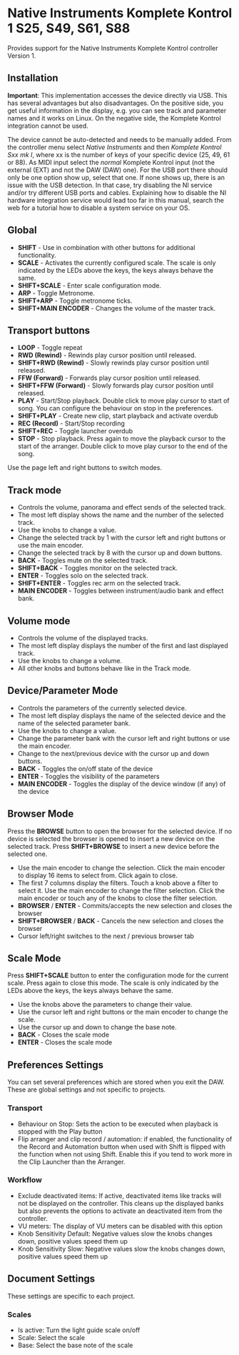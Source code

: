 # Native Instruments Komplete Kontrol 1 S25, S49, S61, S88

Provides support for the Native Instruments Komplete Kontrol controller Version 1.

## Installation

**Important**: This implementation accesses the device directly via USB. This has several advantages but also disadvantages. On the positive side, you get useful information in the display, e.g. you can see track and parameter names and it works on Linux. On the negative side, the Komplete Kontrol integration cannot be used.

The device cannot be auto-detected and needs to be manually added. From the controller menu select *Native Instruments* and then *Komplete Kontrol Sxx mk I*, where xx is the number of keys of your specific device (25, 49, 61 or 88).
As MIDI input select the *normal* Komplete Kontrol input (not the external (EXT) and not the DAW (DAW) one). For the USB port there should only be one option show up, select that one. If none shows up, there is an issue with the USB detection. In that case, try disabling the NI service and/or try different USB ports and cables. Explaining how to disable the NI hardware integration service would lead too far in this manual, search the web for a tutorial how to disable a system service on your OS.

## Global

* **SHIFT** - Use in combination with other buttons for additional functionality.
* **SCALE** - Activates the currently configured scale. The scale is only indicated by the LEDs above the keys, the keys always behave the same.
* **SHIFT+SCALE** - Enter scale configuration mode.
* **ARP** - Toggle Metronome.
* **SHIFT+ARP** - Toggle metronome ticks.
* **SHIFT+MAIN ENCODER** - Changes the volume of the master track.

## Transport buttons

* **LOOP** - Toggle repeat
* **RWD (Rewind)** - Rewinds play cursor position until released.
* **SHIFT+RWD (Rewind)** - Slowly rewinds play cursor position until released.
* **FFW (Forward)** - Forwards play cursor position until released.
* **SHIFT+FFW (Forward)** - Slowly forwards play cursor position until released.
* **PLAY** - Start/Stop playback. Double click to move play cursor to start of song. You can configure the behaviour on stop in the preferences.
* **SHIFT+PLAY** - Create new clip, start playback and activate overdub
* **REC (Record)** - Start/Stop recording
* **SHIFT+REC** - Toggle launcher overdub
* **STOP** - Stop playback. Press again to move the playback cursor to the start of the arranger. Double click to move play cursor to the end of the song.

Use the page left and right buttons to switch modes.

## Track mode

* Controls the volume, panorama and effect sends of the selected track.
* The most left display shows the name and the number of the selected track.
* Use the knobs to change a value.
* Change the selected track by 1 with the cursor left and right buttons or use the main encoder.
* Change the selected track by 8 with the cursor up and down buttons.
* **BACK** - Toggles mute on the selected track.
* **SHIFT+BACK** - Toggles monitor on the selected track.
* **ENTER** - Toggles solo on the selected track.
* **SHIFT+ENTER** - Toggles rec arm on the selected track.
* **MAIN ENCODER** - Toggles between instrument/audio bank and effect bank.

## Volume mode

* Controls the volume of the displayed tracks.
* The most left display displays the number of the first and last displayed track.
* Use the knobs to change a volume.
* All other knobs and buttons behave like in the Track mode.
  
## Device/Parameter Mode

* Controls the parameters of the currently selected device.
* The most left display displays the name of the selected device and the name of the selected parameter bank.
* Use the knobs to change a value.
* Change the parameter bank with the cursor left and right buttons or use the main encoder.
* Change to the next/previous device with the cursor up and down buttons.
* **BACK** - Toggles the on/off state of the device
* **ENTER** - Toggles the visibility of the parameters
* **MAIN ENCODER** - Toggles the display of the device window (if any) of the device

## Browser Mode

Press the **BROWSE** button to open the browser for the selected device. If no device is selected the browser is opened to insert a new device on the selected track. Press **SHIFT+BROWSE** to insert a new device before the selected one.

* Use the main encoder to change the selection. Click the main encoder to display 16 items to select from. Click again to close.
* The first 7 columns display the filters. Touch a knob above a filter to select it. Use the main encoder to change the filter selection. Click the main encoder or touch any of the knobs to close the filter selection.
* **BROWSER** / **ENTER** - Commits/accepts the new selection and closes the browser
* **SHIFT+BROWSER** / **BACK** - Cancels the new selection and closes the browser
* Cursor left/right switches to the next / previous browser tab

## Scale Mode

Press **SHIFT+SCALE** button to enter the configuration mode for the current scale. Press again to close this mode. The scale is only indicated by the LEDs above the keys, the keys always behave the same.

* Use the knobs above the parameters to change their value.
* Use the cursor left and right buttons or the main encoder to change the scale.
* Use the cursor up and down to change the base note.
* **BACK** - Closes the scale mode
* **ENTER** - Closes the scale mode

## Preferences Settings

You can set several preferences which are stored when you exit the DAW. These are global settings and not specific to projects.

### Transport
* Behaviour on Stop: Sets the action to be executed when playback is stopped with the Play button
* Flip arranger and clip record / automation: if enabled, the functionality of the Record and Automation button when used with Shift is flipped with the function when not using Shift. Enable this if you tend to work more in the Clip Launcher than the Arranger.

### Workflow
* Exclude deactivated items: If active, deactivated items like tracks will not be displayed on the controller. This cleans up the displayed banks but also prevents the options to activate an deactivated item from the controller.
* VU meters: The display of VU meters can be disabled with this option
* Knob Sensitivity Default: Negative values slow the knobs changes down, positive values speed them up
* Knob Sensitivity Slow: Negative values slow the knobs changes down, positive values speed them up

## Document Settings

These settings are specific to each project.

### Scales
* Is active: Turn the light guide scale on/off
* Scale: Select the scale
* Base: Select the base note of the scale

<div style="page-break-after: always; visibility: hidden"> 
\pagebreak 
</div>
